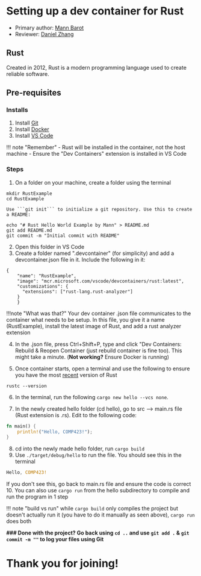 # Setting up a dev container for Rust

* Primary author: [Mann Barot](https://www.github.com/MannBarot)
* Reviewer: [Daniel Zhang](https://www.github.com/D123aniel)

## Rust

Created in 2012, Rust is a modern programming language used to create reliable software.

## Pre-requisites
### Installs

1. Install [Git](https://git-scm.com/downloads)
2. Install [Docker](https://www.docker.com/get-started/)
3. Install [VS Code](https://code.visualstudio.com/download)

!!! note "Remember"
    - Rust will be installed in the container, not the host machine
    - Ensure the "Dev Containers" extension is installed in VS Code



### Steps
1. On a folder on your machine, create a folder using the terminal
```
mkdir RustExample
cd RustExample
```

    Use ```git init``` to initialize a git repository. Use this to create a README:
```
echo "# Rust Hello World Example by Mann" > README.md
git add README.md
git commit -m "Initial commit with README"
```

2. Open this folder in VS Code
3. Create a folder named ".devcontainer" (for simplicity) and add a devcontainer.json file in it. Include the following in it:
```
{
    "name": "RustExample",
    "image": "mcr.microsoft.com/vscode/devcontainers/rust:latest",
    "customizations": {
      "extensions": ["rust-lang.rust-analyzer"]
    }
    }
```
!!!note "What was that?"
    Your dev container .json file communicates to the container what needs to be setup. In this file, you give it a name (RustExample), install the latest image of Rust, and add a rust analyzer extension

4. In the .json file, press Ctrl+Shift+P, type and click "Dev Containers: Rebuild & Reopen Container (just rebuild container is fine too). This might take a minute. (**Not working?** Ensure Docker is running)

5. Once container starts, open a terminal and use the following to ensure you have the most [recent](https://releases.rs/) version of Rust
```
rustc --version
```
6. In the terminal, run the following ```cargo new hello --vcs none```.

7. In the newly created hello folder (cd hello), go to src --> main.rs file (Rust extension is .rs). Edit to the following code:
```Rust
fn main() {
    println!("Hello, COMP423!");
}
```

8. cd into the newly made hello folder, run ```cargo build```
9. Use ```./target/debug/hello``` to run the file. You should see this in the terminal
```Rust
Hello, COMP423!
```
If you don't see this, go back to main.rs file and ensure the code is correct
10. You can also use ```cargo run``` from the hello subdirectory to compile and run the program in 1 step  

!!! note "build vs run"
while ```cargo build``` only compiles the project but doesn't actually run it (you have to do it manually as seen above), ```cargo run``` does both

**### Done with the project? Go back using ```cd ..``` and use ```git add .``` & ```git commit -m ""``` to log your files using Git**

# Thank you for joining!